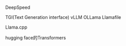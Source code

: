 DeepSpeed

TGI(Text Generation interface)
vLLM
OLLama
Llamafile

Llama.cpp

hugging face的Transformers